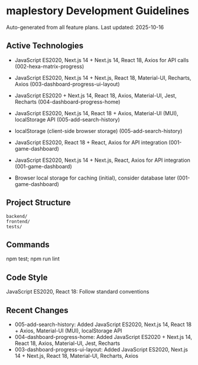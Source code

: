 ﻿# maplestory Development Guidelines

Auto-generated from all feature plans. Last updated: 2025-10-16

## Active Technologies
- JavaScript ES2020, Next.js 14 + Next.js 14, React 18, Axios for API calls (002-hexa-matrix-progress)
- JavaScript ES2020, Next.js 14 + Next.js, React 18, Material-UI, Recharts, Axios (003-dashboard-progress-ui-layout)
- JavaScript ES2020 + Next.js 14, React 18, Axios, Material-UI, Jest, Recharts (004-dashboard-progress-home)
- JavaScript ES2020, Next.js 14, React 18 + Axios, Material-UI (MUI), localStorage API (005-add-search-history)
- localStorage (client-side browser storage) (005-add-search-history)

- JavaScript ES2020, React 18 + React, Axios for API integration (001-game-dashboard)
- JavaScript ES2020, Next.js 14 + Next.js, React, Axios for API integration (001-game-dashboard)
- Browser local storage for caching (initial), consider database later (001-game-dashboard)

## Project Structure

```
backend/
frontend/
tests/
```

## Commands

npm test; npm run lint

## Code Style

JavaScript ES2020, React 18: Follow standard conventions

## Recent Changes
- 005-add-search-history: Added JavaScript ES2020, Next.js 14, React 18 + Axios, Material-UI (MUI), localStorage API
- 004-dashboard-progress-home: Added JavaScript ES2020 + Next.js 14, React 18, Axios, Material-UI, Jest, Recharts
- 003-dashboard-progress-ui-layout: Added JavaScript ES2020, Next.js 14 + Next.js, React 18, Material-UI, Recharts, Axios


<!-- MANUAL ADDITIONS START -->
<!-- MANUAL ADDITIONS END -->
